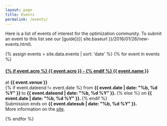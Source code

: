 ```yaml
---
layout: page
title: Events
permalink: /events/
---
```


Here is a list of events of interest for the optimization community.
To submit an event to this list see our
[guide]({{ site.baseurl }}/2016/01/26/new-events.html).

{% assign events = site.data.events | sort: 'date' %}
{% for event in events %}
<div class="card container-fluid">
<h4 id="{{event.key}}">
<a href="#{{ event.key }}"></a>
<a href="{{ event.url }}">
{% if event.acro %}
  <strong> {{ event.acro }} </strong> -
{% endif %}
{{ event.name }}
</a>
</h4>
at <strong> {{ event.venue }} </strong>
<br>
{% if event.dateend != event.date %}
from <strong> {{ event.date | date: "%b, %d %Y" }} </strong>
 to <strong> {{ event.dateend | date: "%b, %d %Y" }}. </strong>
{% else %}
on <strong> {{ event.date | date: "%b, %d %Y" }}. </strong>
{% endif %}
<br>
Submission ends
on <strong> {{ event.datesub | date: "%b, %d %Y" }}. </strong>
<br>
More information on the
<a href="{{ event.url }}">site</a>.
</div>

{% endfor %}
